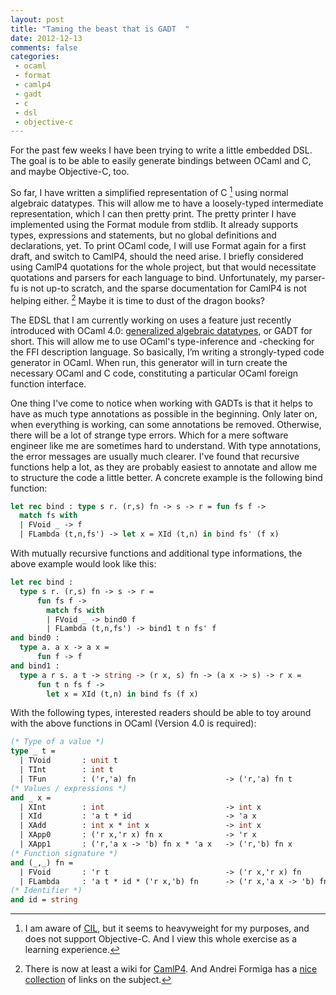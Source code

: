 ```yaml
---
layout: post
title: "Taming the beast that is GADT  "
date: 2012-12-13
comments: false
categories:
 - ocaml
 - format
 - camlp4
 - gadt
 - c
 - dsl
 - objective-c
---
```


For the past few weeks I have been trying to write a little embedded
DSL. The goal is to be able to easily generate bindings between OCaml
and C, and maybe Objective-C, too.

<!--more-->

So far, I have written a simplified representation of C
[^cil-reference] using normal algebraic datatypes. This will allow me
to have a loosely-typed intermediate representation, which I can then
pretty print. The pretty printer I have implemented using the Format
module from stdlib. It already supports types, expressions and
statements, but no global definitions and declarations, yet.  To print
OCaml code, I will use Format again for a first draft, and switch to
CamlP4, should the need arise. I briefly considered using CamlP4
quotations for the whole project, but that would necessitate
quotations and parsers for each language to bind. Unfortunately, my
parser-fu is not up-to scratch, and the sparse documentation for
CamlP4 is not helping either. [^camlp4-notes] Maybe it is time to dust
of the dragon books?

The EDSL that I am currently working on uses a feature just recently
introduced with OCaml 4.0: [generalized algebraic datatypes][GADT], or
GADT for short. This will allow me to use OCaml's type-inference and
-checking for the FFI description language. So basically, I’m writing
a strongly-typed code generator in OCaml. When run, this generator
will in turn create the necessary OCaml and C code, constituting a
particular OCaml foreign function interface.

One thing I've come to notice when working with GADTs is that it helps
to have as much type annotations as possible in the beginning. Only
later on, when everything is working, can some annotations be
removed. Otherwise, there will be a lot of strange type errors. Which
for a mere software engineer like me are sometimes hard to
understand. With type annotations, the error messages are usually much
clearer.  I've found that recursive functions help a lot, as they are
probably easiest to annotate and allow me to structure the code a
little better. A concrete example is the following bind function:

```ocaml
let rec bind : type s r. (r,s) fn -> s -> r = fun fs f -> 
  match fs with
  | FVoid _ -> f
  | FLambda (t,n,fs') -> let x = XId (t,n) in bind fs' (f x)
```

With mutually recursive functions and additional type informations,
the above example would look like this:

```ocaml
let rec bind :
  type s r. (r,s) fn -> s -> r =
      fun fs f -> 
        match fs with
        | FVoid _ -> bind0 f
        | FLambda (t,n,fs') -> bind1 t n fs' f
and bind0 :
  type a. a x -> a x =
      fun f -> f
and bind1 :
  type a r s. a t -> string -> (r x, s) fn -> (a x -> s) -> r x = 
      fun t n fs f ->
        let x = XId (t,n) in bind fs (f x)
```

With the following types, interested readers should be able to toy
around with the above functions in OCaml (Version 4.0 is required):

```ocaml
(* Type of a value *)
type _ t =
  | TVoid       : unit t
  | TInt        : int t
  | TFun        : ('r,'a) fn                    -> ('r,'a) fn t 
(* Values / expressions *)
and _ x =
  | XInt        : int                           -> int x
  | XId         : 'a t * id                     -> 'a x
  | XAdd        : int x * int x                 -> int x
  | XApp0       : ('r x,'r x) fn x              -> 'r x 
  | XApp1       : ('r,'a x -> 'b) fn x * 'a x   -> ('r,'b) fn x
(* Function signature *)
and (_,_) fn =
  | FVoid       : 'r t                          -> ('r x,'r x) fn
  | FLambda     : 'a t * id * ('r x,'b) fn      -> ('r x,'a x -> 'b) fn
(* Identifier *)
and id = string
```

[^cil-reference]: I am aware of [CIL](https://github.com/cil-project/cil), but it seems to heavyweight for my purposes, and does not support Objective-C. And I view this whole exercise as a learning experience.

[^camlp4-notes]: There is now at least a wiki for [CamlP4](http://brion.inria.fr/gallium/index.php/Camlp4). And Andrei Formiga has a [nice collection](http://andreiformiga.com/blog/?p=99) of links on the subject.

[GADT]: http://caml.inria.fr/pub/docs/manual-ocaml-4.00/manual021.html#toc85
